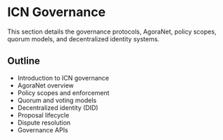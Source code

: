 # ICN Governance

This section details the governance protocols, AgoraNet, policy scopes, quorum models, and decentralized identity systems.

## Outline
- Introduction to ICN governance
- AgoraNet overview
- Policy scopes and enforcement
- Quorum and voting models
- Decentralized identity (DID)
- Proposal lifecycle
- Dispute resolution
- Governance APIs 